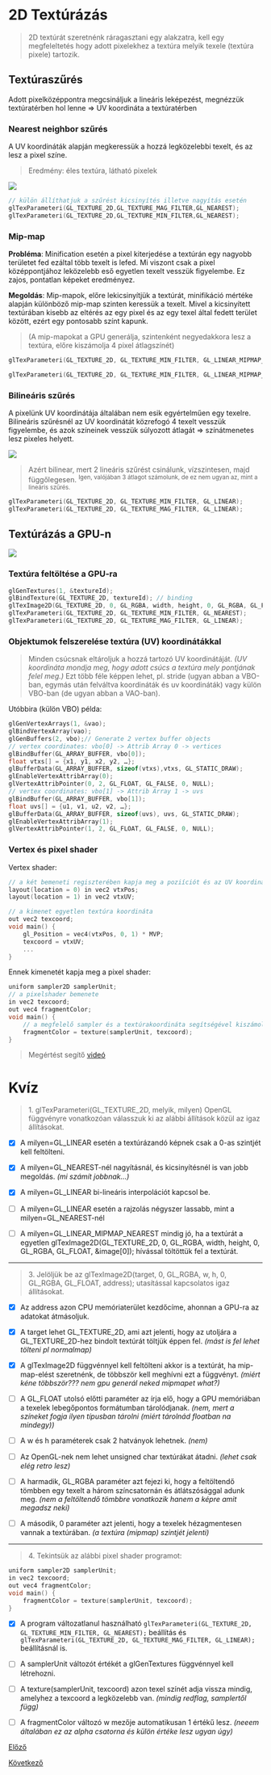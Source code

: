<!--
ʕノ•ᴥ•ʔノ ︵ ┻━┻

┬─┬ノʕ•ᴥ•ノʔ - g
-->

# 2D Textúrázás

> 2D textúrát szeretnénk ráragasztani egy alakzatra, kell egy megfeleltetés hogy adott pixelekhez a textúra melyik texele (textúra pixele) tartozik.


## Textúraszűrés

Adott pixelközéppontra megcsináljuk a lineáris leképezést, megnézzük textúratérben hol lenne $\Rightarrow$ UV koordináta a textúratérben

### Nearest neighbor szűrés
A UV koordináták alapján megkeressük a hozzá legközelebbi texelt, és az lesz a pixel színe.
> Eredmény: éles textúra, látható pixelek

![](./img/6_nearest_i.png)

```cpp
// külön állíthatjuk a szűrést kicsinyítés illetve nagyítás esetén
glTexParameteri(GL_TEXTURE_2D,GL_TEXTURE_MAG_FILTER,GL_NEAREST);
glTexParameteri(GL_TEXTURE_2D,GL_TEXTURE_MIN_FILTER,GL_NEAREST);
```

### Mip-map
**Probléma**: Minification esetén a pixel kiterjedése a textúrán egy nagyobb területet fed ezáltal több texelt is lefed. Mi viszont csak a pixel középpontjához leközelebb eső egyetlen texelt vesszük figyelembe. Ez zajos, pontatlan képeket eredményez. 

**Megoldás**: Mip-mapok, előre lekicsinyítjük a textúrát, minifikáció mértéke alapján különböző mip-map szinten keressük a texelt. Mivel a kicsinyített textúrában kisebb az eltérés az egy pixel és az egy texel által fedett terület között, ezért egy pontosabb színt kapunk.

> (A mip-mapokat a GPU generálja, szintenként negyedakkora lesz a textúra, előre kiszámolja 4 pixel átlagszínét)

```cpp
glTexParameteri(GL_TEXTURE_2D, GL_TEXTURE_MIN_FILTER, GL_LINEAR_MIPMAP_NEAREST); // Mip-mapping

glTexParameteri(GL_TEXTURE_2D, GL_TEXTURE_MIN_FILTER, GL_LINEAR_MIPMAP_LINEAR); // Tri-linear filtering
```

### Bilineáris szűrés
A pixelünk UV koordinátája általában nem esik egyértelműen egy texelre. Bilineáris szűrésnél az UV koordinátát közrefogó 4 texelt vesszük figyelembe, és azok színeinek vesszük súlyozott átlagát $\Rightarrow$ színátmenetes lesz pixeles helyett.

![](./img/6_bilinear_i.png)

> Azért bilinear, mert 2 lineáris szűrést csinálunk, vízszintesen, majd függőlegesen. <sup>Igen, valójában 3 átlagot számolunk, de ez nem ugyan az, mint a lineáris szűrés.</sup>

```cpp
glTexParameteri(GL_TEXTURE_2D, GL_TEXTURE_MIN_FILTER, GL_LINEAR);
glTexParameteri(GL_TEXTURE_2D, GL_TEXTURE_MAG_FILTER, GL_LINEAR);
```

## Textúrázás a GPU-n

![](./img/6_beware_of_the_pipeline.png)

### Textúra feltöltése a GPU-ra
```cpp
glGenTextures(1, &textureId);
glBindTexture(GL_TEXTURE_2D, textureId); // binding
glTexImage2D(GL_TEXTURE_2D, 0, GL_RGBA, width, height, 0, GL_RGBA, GL_FLOAT, &image[0]); //Texture -> GPU
glTexParameteri(GL_TEXTURE_2D, GL_TEXTURE_MIN_FILTER, GL_NEAREST);
glTexParameteri(GL_TEXTURE_2D, GL_TEXTURE_MAG_FILTER, GL_LINEAR);
```

### Objektumok felszerelése textúra (UV) koordinátákkal
> Minden csúcsnak eltároljuk a hozzá tartozó UV koordinátáját. *(UV koordináta mondja meg, hogy adott csúcs a textúra mely pontjának felel meg.)* Ezt több féle képpen lehet, pl. stride (ugyan abban a VBO-ban, egymás után felváltva koordináták és uv koordináták) vagy külön VBO-ban (de ugyan abban a VAO-ban).

Utóbbira (külön VBO) példa:
```cpp
glGenVertexArrays(1, &vao);
glBindVertexArray(vao);
glGenBuffers(2, vbo);// Generate 2 vertex buffer objects
// vertex coordinates: vbo[0] -> Attrib Array 0 -> vertices
glBindBuffer(GL_ARRAY_BUFFER, vbo[0]);
float vtxs[] = {x1, y1, x2, y2, …};
glBufferData(GL_ARRAY_BUFFER, sizeof(vtxs),vtxs, GL_STATIC_DRAW);
glEnableVertexAttribArray(0);
glVertexAttribPointer(0, 2, GL_FLOAT, GL_FALSE, 0, NULL);
// vertex coordinates: vbo[1] -> Attrib Array 1 -> uvs
glBindBuffer(GL_ARRAY_BUFFER, vbo[1]);
float uvs[] = {u1, v1, u2, v2, …};
glBufferData(GL_ARRAY_BUFFER, sizeof(uvs), uvs, GL_STATIC_DRAW);
glEnableVertexAttribArray(1);
glVertexAttribPointer(1, 2, GL_FLOAT, GL_FALSE, 0, NULL);
```
### Vertex és pixel shader

<!-- csúcspontárnyaló my beloved -->
Vertex shader:
```cpp
// a két bemeneti regiszterében kapja meg a poziíciót és az UV koordinátát
layout(location = 0) in vec2 vtxPos;
layout(location = 1) in vec2 vtxUV;

// a kimenet egyetlen textúra koordináta
out vec2 texcoord;
void main() {
    gl_Position = vec4(vtxPos, 0, 1) * MVP;
    texcoord = vtxUV;
    ...
}
```

Ennek kimenetét kapja meg a pixel shader:

```cpp
uniform sampler2D samplerUnit;
// a pixelshader bemenete
in vec2 texcoord;
out vec4 fragmentColor;
void main() {
    // a megfelelő sampler és a textúrakoordináta segítségével kiszámolja a megjelenítendő színt
    fragmentColor = texture(samplerUnit, texcoord);
}
```

> Megértést segítő [videó](https://www.youtube.com/watch?v=3mfvZ-mdtZQ)


# Kvíz

> 1\. glTexParameteri(GL_TEXTURE_2D, melyik, milyen) OpenGL függvényre vonatkozóan válasszuk ki az alábbi állítások közül az igaz állításokat.

- [x] A milyen=GL_LINEAR esetén a textúrázandó képnek csak a 0-as szintjét kell feltölteni.
- [x] A milyen=GL_NEAREST-nél nagyításnál, és kicsinyítésnél is van jobb megoldás. *(mi számít jobbnak...)*
- [x] A milyen=GL_LINEAR bi-lineáris interpolációt kapcsol be. 

- [ ] A milyen=GL_LINEAR esetén a rajzolás négyszer lassabb, mint a milyen=GL_NEAREST-nél 
- [ ] A milyen=GL_LINEAR_MIPMAP_NEAREST mindig jó, ha a textúrát a egyetlen glTexImage2D(GL_TEXTURE_2D, 0, GL_RGBA, width, height, 0, GL_RGBA, GL_FLOAT, &image[0]); hívással töltöttük fel a textúrát.

---
> 3\. Jelöljük be az glTexImage2D(target, 0, GL_RGBA, w, h, 0, GL_RGBA, GL_FLOAT, address); utasítással kapcsolatos igaz állításokat. 

- [x] Az address azon CPU memóriaterület kezdőcíme, ahonnan a GPU-ra az adatokat átmásoljuk.
- [x] A target lehet GL_TEXTURE_2D, ami azt jelenti, hogy az utoljára a GL_TEXTURE_2D-hez bindolt textúrát töltjük éppen fel. *(mást is fel lehet tölteni pl normalmap)*
- [x] A glTexImage2D függvénnyel kell feltölteni akkor is a textúrát, ha mip-map-elést szeretnénk, de többször kell meghívni ezt a függvényt. *(miért kéne többször??? nem gpu generál neked mipmapet what?)*


- [ ] A GL_FLOAT utolsó előtti paraméter az írja elő, hogy a GPU memóriában a texelek lebegőpontos formátumban tárolódjanak. *(nem, mert a színeket fogja ilyen típusban tárolni (miért tárolnád floatban na mindegy))*
- [ ] A w és h paraméterek csak 2 hatványok lehetnek. *(nem)*
- [ ] Az OpenGL-nek nem lehet unsigned char textúrákat átadni. *(lehet csak elég retro lesz)*
- [ ] A harmadik, GL_RGBA paraméter azt fejezi ki, hogy a feltöltendő tömbben egy texelt a három színcsatornán és átlátszósággal adunk meg. *(nem a feltöltendő tömbbre vonatkozik hanem a képre amit megadsz neki)*
- [ ] A második, 0 paraméter azt jelenti, hogy a texelek hézagmentesen vannak a textúrában. *(a textúra (mipmap) szintjét jelenti)*


---
> 4\. Tekintsük az alábbi pixel shader programot:
```cpp
uniform sampler2D samplerUnit;
in vec2 texcoord;
out vec4 fragmentColor;
void main() {
    fragmentColor = texture(samplerUnit, texcoord);
}
```

- [x] A program változatlanul használható `glTexParameteri(GL_TEXTURE_2D, GL_TEXTURE_MIN_FILTER, GL_NEAREST);` beállítás és `glTexParameteri(GL_TEXTURE_2D, GL_TEXTURE_MAG_FILTER, GL_LINEAR);` beállításnál is.

- [ ] A samplerUnit változót értékét a glGenTextures függvénnyel kell létrehozni.
- [ ] A texture(samplerUnit, texcoord) azon texel színét adja vissza mindig, amelyhez a texcoord a legközelebb van. *(mindig redflag, samplertől függ)*
- [ ] A fragmentColor változó w mezője automatikusan 1 értékű lesz. *(neeem általában ez az alpha csatorna és külön értéke lesz ugyan úgy)*

[Előző](./5.md)

[Következő](./7.md)